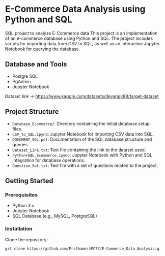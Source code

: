 # E-Commerce Data Analysis using Python and SQL
SQL project to analyze E-Commerce data
This project is an implementation of an e-commerce database using Python and SQL. The project includes scripts for importing data from CSV to SQL, as well as an interactive Jupyter Notebook for querying the database.

## Database and Tools
* Postgre SQL
* PgAdmin
* Jupyter Notebook

Dataset link -> https://www.kaggle.com/datasets/devarajv88/target-dataset

## Project Structure
- `Database_Ecommerce/`: Directory containing the initial database setup files.
- `CSV_to_SQL.ipynb`: Jupyter Notebook for importing CSV data into SQL.
- `DOCUMENT_SQL.pdf`: Documentation of the SQL database structure and queries.
- `Dataset_Link.txt`: Text file containing the link to the dataset used.
- `Python+SQL_Ecommerce.ipynb`: Jupyter Notebook with Python and SQL integration for database operations.
- `Question_Set.txt`: Text file with a set of questions related to the project.

## Getting Started

### Prerequisites
- Python 3.x
- Jupyter Notebook
- SQL Database (e.g., MySQL, PostgreSQL)

### Installation
Clone the repository:
   ```sh
   git clone https://github.com/PrathameshPC77/E-Commerce_Data_Analysis.git 
